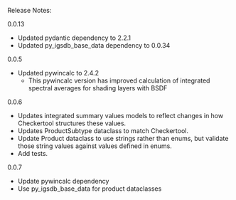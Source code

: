 Release Notes:


0.0.13
- Updated pydantic dependency to 2.2.1
- Updated py_igsdb_base_data dependency to 0.0.34


0.0.5
- Updated pywincalc to 2.4.2 
  - This pywincalc version has improved calculation of integrated spectral averages for shading layers with BSDF

0.0.6
- Updates integrated summary values models to reflect changes in how Checkertool structures these values. 
- Updates ProductSubtype dataclass to match Checkertool.
- Update Product dataclass to use strings rather than enums, but validate those string values against values defined in enums.
- Add tests.

0.0.7
- Update pywincalc dependency
- Use py_igsdb_base_data for product dataclasses
